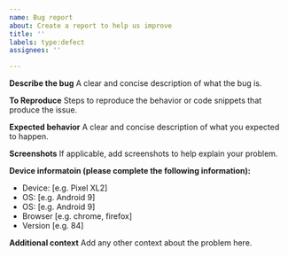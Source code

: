 ```yaml
---
name: Bug report
about: Create a report to help us improve
title: ''
labels: type:defect
assignees: ''

---
```


**Describe the bug**
A clear and concise description of what the bug is.

**To Reproduce**
Steps to reproduce the behavior or code snippets that produce the issue.

**Expected behavior**
A clear and concise description of what you expected to happen.

**Screenshots**
If applicable, add screenshots to help explain your problem.

**Device informatoin (please complete the following information):**
 - Device: [e.g. Pixel XL2]
 - OS: [e.g. Android 9]
 - OS: [e.g. Android 9]
 - Browser [e.g. chrome, firefox]
 - Version [e.g. 84]

**Additional context**
Add any other context about the problem here.
